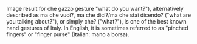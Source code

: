 Image result for che gazzo gesture
"what do you want?"), alternatively described as ma che vuoi?, 
ma che dici?/ma che stai dicendo? ("what are you talking about?"), 
or simply che? ("what?"), is one of the best known hand gestures of Italy. 
In English, it is sometimes referred to as "pinched fingers" or "finger purse" (Italian: mano a borsa).
